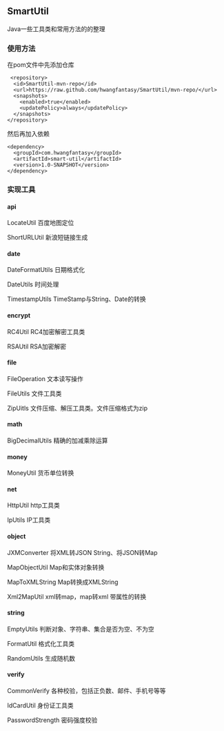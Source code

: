 ## SmartUtil
Java一些工具类和常用方法的的整理

### 使用方法

在pom文件中先添加仓库
```
 <repository> 
  <id>SmartUtil-mvn-repo</id>  
  <url>https://raw.github.com/hwangfantasy/SmartUtil/mvn-repo/</url>  
  <snapshots> 
    <enabled>true</enabled>  
    <updatePolicy>always</updatePolicy> 
  </snapshots> 
</repository>
```
然后再加入依赖
```
<dependency> 
  <groupId>com.hwangfantasy</groupId>  
  <artifactId>smart-util</artifactId>  
  <version>1.0-SNAPSHOT</version> 
</dependency>
```
### 实现工具

#### api

LocateUtil 百度地图定位

ShortURLUtil 新浪短链接生成

#### date

DateFormatUtils 日期格式化

DateUtils 时间处理
 
TimestampUtils TimeStamp与String、Date的转换
 
#### encrypt

RC4Util RC4加密解密工具类

RSAUtil RSA加密解密

#### file

FileOperation 文本读写操作

FileUtils 文件工具类

ZipUitls 文件压缩、解压工具类。文件压缩格式为zip

#### math

BigDecimalUtils 精确的加减乘除运算

#### money

MoneyUtil 货币单位转换

#### net

HttpUtil http工具类

IpUtils IP工具类

#### object

JXMConverter 将XML转JSON String、将JSON转Map

MapObjectUtil Map和实体对象转换

MapToXMLString  Map转换成XMLString

Xml2MapUtil xml转map，map转xml 带属性的转换

#### string

EmptyUtils 判断对象、字符串、集合是否为空、不为空

FormatUtil 格式化工具类

RandomUtils 生成随机数

#### verify

CommonVerify 各种校验，包括正负数、邮件、手机号等等

IdCardUtil 身份证工具类

PasswordStrength 密码强度校验